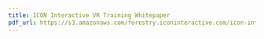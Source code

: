 ```yaml
---
title: ICON Interactive VR Training Whitepaper
pdf_url: https://s3.amazonaws.com/forestry.iconinteractive.com/icon-interactive-vr-training-whitepaper.pdf
---
```

